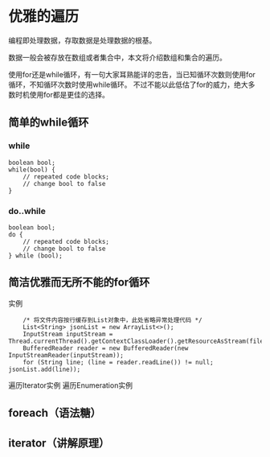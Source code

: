 # 优雅的遍历

编程即处理数据，存取数据是处理数据的根基。

数据一般会被存放在数组或者集合中，本文将介绍数组和集合的遍历。


使用for还是while循环，有一句大家耳熟能详的忠告，当已知循环次数则使用for循环，不知循环次数时使用while循环。
不过不能以此低估了for的威力，绝大多数时机使用for都是更佳的选择。

## 简单的while循环

### while

```
boolean bool;
while(bool) {
    // repeated code blocks;
    // change bool to false
}
```


### do..while

```
boolean bool;
do {
    // repeated code blocks;
    // change bool to false
} while (bool);
```



## 简洁优雅而无所不能的for循环

实例
```
    /* 将文件内容按行缓存到List对象中，此处省略异常处理代码 */
    List<String> jsonList = new ArrayList<>();
    InputStream inputStream = Thread.currentThread().getContextClassLoader().getResourceAsStream(fileName);
    BufferedReader reader = new BufferedReader(new InputStreamReader(inputStream));
    for (String line; (line = reader.readLine()) != null; jsonList.add(line));
```

遍历Iterator实例
遍历Enumeration实例


## foreach（语法糖）

## iterator（讲解原理）

